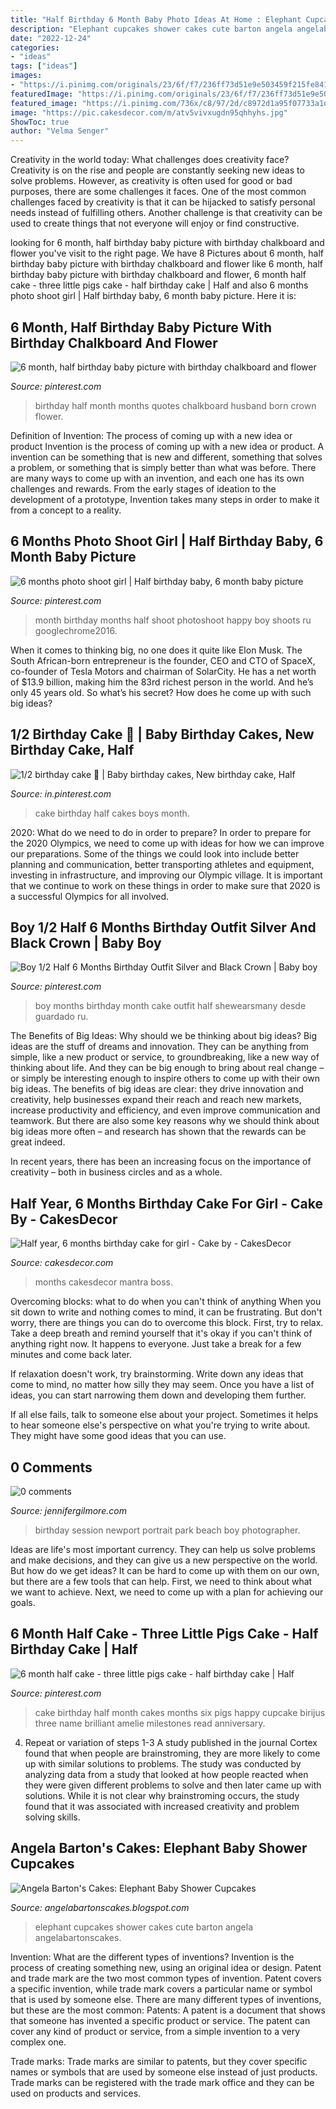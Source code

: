```yaml
---
title: "Half Birthday 6 Month Baby Photo Ideas At Home : Elephant Cupcakes Shower Cakes Cute Barton Angela Angelabartonscakes"
description: "Elephant cupcakes shower cakes cute barton angela angelabartonscakes"
date: "2022-12-24"
categories:
- "ideas"
tags: ["ideas"]
images:
- "https://i.pinimg.com/originals/23/6f/f7/236ff73d51e9e503459f215fe84174ae.jpg"
featuredImage: "https://i.pinimg.com/originals/23/6f/f7/236ff73d51e9e503459f215fe84174ae.jpg"
featured_image: "https://i.pinimg.com/736x/c8/97/2d/c8972d1a95f07733a1d70d32ea740ab3.jpg"
image: "https://pic.cakesdecor.com/m/atv5vivxugdn95qhhyhs.jpg"
ShowToc: true
author: "Velma Senger"
---
```



Creativity in the world today: What challenges does creativity face?
Creativity is on the rise and people are constantly seeking new ideas to solve problems. However, as creativity is often used for good or bad purposes, there are some challenges it faces. One of the most common challenges faced by creativity is that it can be hijacked to satisfy personal needs instead of fulfilling others. Another challenge is that creativity can be used to create things that not everyone will enjoy or find constructive.

	

		
looking for 6 month, half birthday baby picture with birthday chalkboard and flower you've visit to the right page. We have 8 Pictures about 6 month, half birthday baby picture with birthday chalkboard and flower like 6 month, half birthday baby picture with birthday chalkboard and flower, 6 month half cake - three little pigs cake - half birthday cake | Half and also 6 months photo shoot girl | Half birthday baby, 6 month baby picture. Here it is:
		
    
## 6 Month, Half Birthday Baby Picture With Birthday Chalkboard And Flower

<img loading=lazy src="https://i.pinimg.com/736x/38/81/ed/3881ed5a10a65f52262ab856a29c1fbe--baby-half-birthday-ideas-half-birthday-pictures.jpg" onerror="this.onerror=null;this.src='https://tse3.mm.bing.net/th?id=OIP.xsSyr9i2tmnnZAVFEM7x_AHaGD&amp;pid=15.1';" alt="6 month, half birthday baby picture with birthday chalkboard and flower">

_Source: pinterest.com_

>birthday half month months quotes chalkboard husband born crown flower. 

	

Definition of Invention: The process of coming up with a new idea or product
Invention is the process of coming up with a new idea or product. A invention can be something that is new and different, something that solves a problem, or something that is simply better than what was before. There are many ways to come up with an invention, and each one has its own challenges and rewards. From the early stages of ideation to the development of a prototype, Invention takes many steps in order to make it from a concept to a reality.

    
## 6 Months Photo Shoot Girl | Half Birthday Baby, 6 Month Baby Picture

<img loading=lazy src="https://i.pinimg.com/originals/e9/ff/a3/e9ffa3c67d8afa7b11648276664991f5.jpg" onerror="this.onerror=null;this.src='https://tse2.mm.bing.net/th?id=OIP.9xffvLe_Or14C12ginYsMQHaJ4&amp;pid=15.1';" alt="6 months photo shoot girl | Half birthday baby, 6 month baby picture">

_Source: pinterest.com_

>month birthday months half shoot photoshoot happy boy shoots ru googlechrome2016. 

	

When it comes to thinking big, no one does it quite like Elon Musk. The South African-born entrepreneur is the founder, CEO and CTO of SpaceX, co-founder of Tesla Motors and chairman of SolarCity. He has a net worth of $13.9 billion, making him the 83rd richest person in the world. And he’s only 45 years old. So what’s his secret? How does he come up with such big ideas?

    
## 1/2 Birthday Cake 🎂 | Baby Birthday Cakes, New Birthday Cake, Half

<img loading=lazy src="https://i.pinimg.com/originals/23/cc/ed/23ccedf03af4f1b726ff8ee55b4f1a40.jpg" onerror="this.onerror=null;this.src='https://tse1.mm.bing.net/th?id=OIP.w4pi-0h6NvECGDv2ALjaUQHaJ4&amp;pid=15.1';" alt="1/2 birthday cake 🎂 | Baby birthday cakes, New birthday cake, Half">

_Source: in.pinterest.com_

>cake birthday half cakes boys month. 

	

2020: What do we need to do in order to prepare?
In order to prepare for the 2020 Olympics, we need to come up with ideas for how we can improve our preparations. Some of the things we could look into include better planning and communication, better transporting athletes and equipment, investing in infrastructure, and improving our Olympic village. It is important that we continue to work on these things in order to make sure that 2020 is a successful Olympics for all involved.

    
## Boy 1/2 Half 6 Months Birthday Outfit Silver And Black Crown | Baby Boy

<img loading=lazy src="https://i.pinimg.com/736x/c8/97/2d/c8972d1a95f07733a1d70d32ea740ab3.jpg" onerror="this.onerror=null;this.src='https://tse2.mm.bing.net/th?id=OIP.Qhh9w__VMnVTTG453moV3gHaIo&amp;pid=15.1';" alt="Boy 1/2 Half 6 Months Birthday Outfit Silver and Black Crown | Baby boy">

_Source: pinterest.com_

>boy months birthday month cake outfit half shewearsmany desde guardado ru. 

	

The Benefits of Big Ideas: Why should we be thinking about big ideas?
Big ideas are the stuff of dreams and innovation. They can be anything from simple, like a new product or service, to groundbreaking, like a new way of thinking about life. And they can be big enough to bring about real change – or simply be interesting enough to inspire others to come up with their own big ideas.
The benefits of big ideas are clear: they drive innovation and creativity, help businesses expand their reach and reach new markets, increase productivity and efficiency, and even improve communication and teamwork. But there are also some key reasons why we should think about big ideas more often – and research has shown that the rewards can be great indeed.

In recent years, there has been an increasing focus on the importance of creativity – both in business circles and as a whole.

    
## Half Year, 6 Months Birthday Cake For Girl - Cake By - CakesDecor

<img loading=lazy src="https://pic.cakesdecor.com/m/atv5vivxugdn95qhhyhs.jpg" onerror="this.onerror=null;this.src='https://tse2.mm.bing.net/th?id=OIP.s5kvOVPE4JVxrKxuX1gg-gHaIn&amp;pid=15.1';" alt="Half year, 6 months birthday cake for girl - Cake by - CakesDecor">

_Source: cakesdecor.com_

>months cakesdecor mantra boss. 

	

Overcoming blocks: what to do when you can't think of anything
When you sit down to write and nothing comes to mind, it can be frustrating. But don't worry, there are things you can do to overcome this block.
First, try to relax. Take a deep breath and remind yourself that it's okay if you can't think of anything right now. It happens to everyone. Just take a break for a few minutes and come back later.

If relaxation doesn't work, try brainstorming. Write down any ideas that come to mind, no matter how silly they may seem. Once you have a list of ideas, you can start narrowing them down and developing them further.

If all else fails, talk to someone else about your project. Sometimes it helps to hear someone else's perspective on what you're trying to write about. They might have some good ideas that you can use.

    
## 0 Comments

<img loading=lazy src="https://jennifergilmore.com/blog/wp-content/uploads/2014/10/gilmore_studios_family_portrait_photo_at_the_park_rustic_woods_balloons_colorful_outfit_newport_beach_orange_county_2_year_old_boy_toddler_blog_04.jpg" onerror="this.onerror=null;this.src='https://tse3.mm.bing.net/th?id=OIP.oIhnIo717mqULGaQwhFKUwHaFS&amp;pid=15.1';" alt="0 comments">

_Source: jennifergilmore.com_

>birthday session newport portrait park beach boy photographer. 

	

Ideas are life's most important currency. They can help us solve problems and make decisions, and they can give us a new perspective on the world. But how do we get ideas? It can be hard to come up with them on our own, but there are a few tools that can help. First, we need to think about what we want to achieve. Next, we need to come up with a plan for achieving our goals.

    
## 6 Month Half Cake - Three Little Pigs Cake - Half Birthday Cake | Half

<img loading=lazy src="https://i.pinimg.com/originals/23/6f/f7/236ff73d51e9e503459f215fe84174ae.jpg" onerror="this.onerror=null;this.src='https://tse1.mm.bing.net/th?id=OIP.nnapQ5js0zmLQNhkjdthXQHaJ4&amp;pid=15.1';" alt="6 month half cake - three little pigs cake - half birthday cake | Half">

_Source: pinterest.com_

>cake birthday half month cakes months six pigs happy cupcake birijus three name brilliant amelie milestones read anniversary. 

	

4. Repeat or variation of steps 1-3
A study published in the journal Cortex found that when people are brainstroming, they are more likely to come up with similar solutions to problems. The study was conducted by analyzing data from a study that looked at how people reacted when they were given different problems to solve and then later came up with solutions. While it is not clear why brainstroming occurs, the study found that it was associated with increased creativity and problem solving skills.

    
## Angela Barton&#039;s Cakes: Elephant Baby Shower Cupcakes

<img loading=lazy src="http://2.bp.blogspot.com/-1v65oCTXUDM/UVu1ltmChxI/AAAAAAAAA_8/Ypxe-n60-NM/s1600/DSC_0013.jpg" onerror="this.onerror=null;this.src='https://tse1.mm.bing.net/th?id=OIP.oVsPA3v71wkVmN7ao0WWgwHaLI&amp;pid=15.1';" alt="Angela Barton&#039;s Cakes: Elephant Baby Shower Cupcakes">

_Source: angelabartonscakes.blogspot.com_

>elephant cupcakes shower cakes cute barton angela angelabartonscakes. 

	

Invention: What are the different types of inventions?
Invention is the process of creating something new, using an original idea or design. Patent and trade mark are the two most common types of invention. Patent covers a specific invention, while trade mark covers a particular name or symbol that is used by someone else. There are many different types of inventions, but these are the most common:
Patents: A patent is a document that shows that someone has invented a specific product or service. The patent can cover any kind of product or service, from a simple invention to a very complex one.

Trade marks: Trade marks are similar to patents, but they cover specific names or symbols that are used by someone else instead of just products. Trade marks can be registered with the trade mark office and they can be used on products and services.

